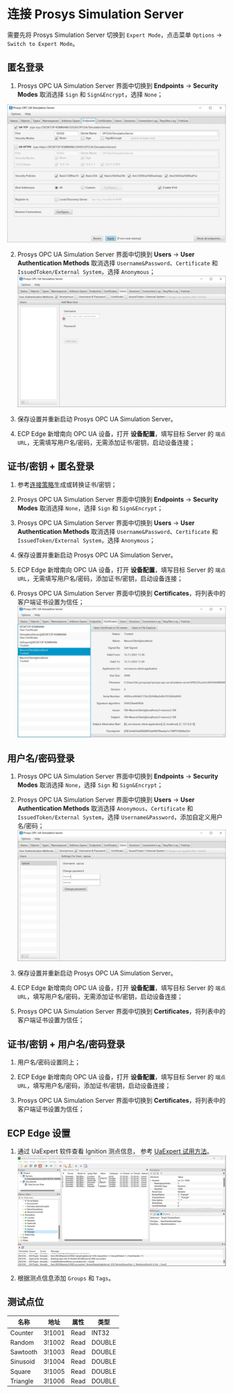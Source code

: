 # 连接 Prosys Simulation Server

需要先将 Prosys Simulation Server 切换到 `Expert Mode`，点击菜单 `Options` -> `Switch to Expert Mode`。

## 匿名登录

1. Prosys OPC UA Simulation Server 界面中切换到 **Endpoints** -> **Security Modes** 取消选择 `Sign` 和 `Sign&Encrypt`，选择 `None`；
<img src="./assets/prosys-1.jpg" alt="prosys-1" style="zoom:50%;" />

2. Prosys OPC UA Simulation Server 界面中切换到 **Users** -> **User Authentication Methods** 取消选择 `Username&Password`、`Certificate` 和 `IssuedToken/External System`，选择 `Anonymous`；
![prosys-2](./assets/prosys-2.jpg)

3. 保存设置并重新启动 Prosys OPC UA Simulation Server。

4. ECP Edge 新增南向 OPC UA 设备，打开 **设备配置**，填写目标 Server 的 `端点 URL`，无需填写用户名/密码，无需添加证书/密钥，启动设备连接；

## 证书/密钥 + 匿名登录

1. 参考[连接策略](./policy.md)生成或转换证书/密钥；

2. Prosys OPC UA Simulation Server 界面中切换到 **Endpoints** -> **Security Modes** 取消选择 `None`，选择 `Sign` 和 `Sign&Encrypt`；

3. Prosys OPC UA Simulation Server 界面中切换到 **Users** -> **User Authentication Methods** 取消选择 `Username&Password`、`Certificate` 和 `IssuedToken/External System`，选择 `Anonymous`；

4. 保存设置并重新启动 Prosys OPC UA Simulation Server。

5. ECP Edge 新增南向 OPC UA 设备，打开 **设备配置**，填写目标 Server 的 `端点 URL`，无需填写用户名/密码，添加证书/密钥，启动设备连接；

6. Prosys OPC UA Simulation Server 界面中切换到 **Certificates**，将列表中的客户端证书设置为信任；
![prosys-3](./assets/prosys-3.jpg)

## 用户名/密码登录

1. Prosys OPC UA Simulation Server 界面中切换到 **Endpoints** -> **Security Modes** 取消选择 `None`，选择 `Sign` 和 `Sign&Encrypt`；

2. Prosys OPC UA Simulation Server 界面中切换到 **Users** -> **User Authentication Methods** 取消选择 `Anonymous`、`Certificate` 和 `IssuedToken/External System`，选择 `Username&Password`，添加自定义用户名/密码；
![prosys-4](./assets/prosys-4.jpg)

3. 保存设置并重新启动 Prosys OPC UA Simulation Server。

4. ECP Edge 新增南向 OPC UA 设备，打开 **设备配置**，填写目标 Server 的 `端点 URL`，填写用户名/密码，无需添加证书/密钥，启动设备连接；

5. Prosys OPC UA Simulation Server 界面中切换到 **Certificates**，将列表中的客户端证书设置为信任；

## 证书/密钥 + 用户名/密码登录

1. 用户名/密码设置同上；

2. ECP Edge 新增南向 OPC UA 设备，打开 **设备配置**，填写目标 Server 的 `端点 URL`，填写用户名/密码，添加证书/密钥，启动设备连接；

3. Prosys OPC UA Simulation Server 界面中切换到 **Certificates**，将列表中的客户端证书设置为信任；

## ECP Edge 设置

1. 通过 UaExpert 软件查看 Ignition 测点信息， 参考 [UaExpert 试用方法](./uaexpert.md)。
![prosys-5](./assets/prosys-5.jpg)

2. 根据测点信息添加 `Groups` 和 `Tags`。

## 测试点位

| 名称     | 地址   | 属性 | 类型   |
| -------- | ------ | ---- | ------ |
| Counter  | 3!1001 | Read | INT32  |
| Random   | 3!1002 | Read | DOUBLE |
| Sawtooth | 3!1003 | Read | DOUBLE |
| Sinusoid | 3!1004 | Read | DOUBLE |
| Square   | 3!1005 | Read | DOUBLE |
| Triangle | 3!1006 | Read | DOUBLE |

